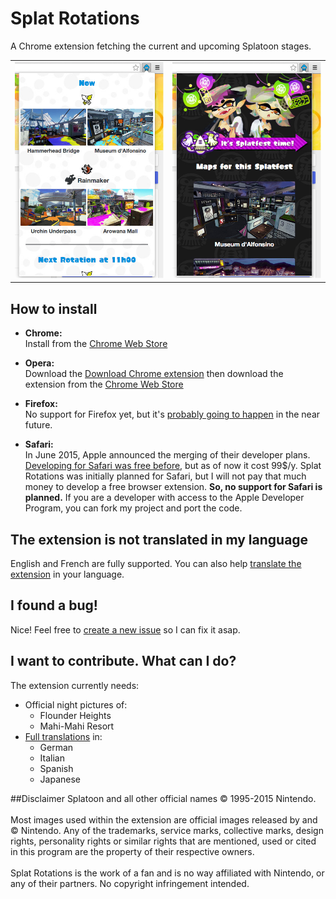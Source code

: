 # Splat Rotations

A Chrome extension fetching the current and upcoming Splatoon stages.

<table align="center">
	<tr>
		<td><img src="gh-pages/day.jpg" /></td>
		<td><img src="gh-pages/fes.jpg" /></td>
	</tr>
</table>

## How to install

* **Chrome:**<br>
  Install from the [Chrome Web Store](https://chrome.google.com/webstore/detail/splat-rotations/gafbbdopihfgddkhojbjfhdbckfkelka)

* **Opera:**<br>
  Download the [Download Chrome extension](https://addons.opera.com/fr/extensions/details/download-chrome-extension-9/?display=en) then download the extension from the [Chrome Web Store](https://chrome.google.com/webstore/detail/splat-rotations/gafbbdopihfgddkhojbjfhdbckfkelka)
* **Firefox:**<br>
  No support for Firefox yet, but it's [probably going to happen](https://blog.mozilla.org/addons/2015/08/21/the-future-of-developing-firefox-add-ons/) in the near future.
* **Safari:**<br>
  In June 2015, Apple announced the merging of their developer plans. [Developing for Safari was free before](http://gizmodo.com/apples-great-new-developer-program-screws-over-safari-d-1710539882), but as of now it cost 99$/y. Splat Rotations was initially planned for Safari, but I will not pay that much money to develop a free browser extension. **So, no support for Safari is planned.** If you are a developer with access to the Apple Developer Program, you can fork my project and port the code.
  
## The extension is not translated in my language

English and French are fully supported. You can also help [translate the extension](https://poeditor.com/join/project/pwVRLVIrEt) in your language.

## I found a bug!
Nice! Feel free to [create a new issue](https://github.com/jfgoncalves/splat-rotations/issues) so I can fix it asap.

## I want to contribute. What can I do?
The extension currently needs:

* Official night pictures of:
	* Flounder Heights
	* Mahi-Mahi Resort
* [Full translations](https://poeditor.com/join/project/pwVRLVIrEt) in:
	* German
	* Italian
	* Spanish
	* Japanese

##Disclaimer
Splatoon and all other official names © 1995-2015 Nintendo.<br><br>Most images used within the extension are official images released by and © Nintendo. Any of the trademarks, service marks, collective marks, design rights, personality rights or similar rights that are mentioned, used or cited in this program are the property of their respective owners.<br><br>Splat Rotations is the work of a fan and is no way affiliated with Nintendo, or any of their partners. No copyright infringement intended.
